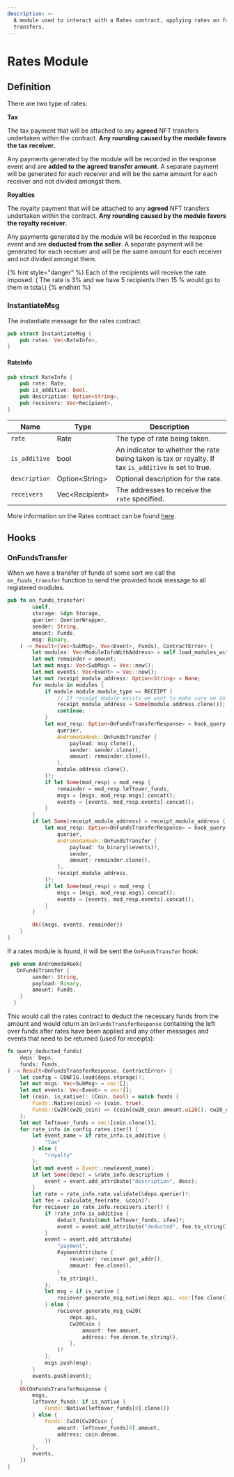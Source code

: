 ```yaml
---
description: >-
  A module used to interact with a Rates contract, applying rates on fund
  transfers.
---
```


# Rates Module

## Definition

There are two type of rates:&#x20;

**Tax**

The tax payment that will be attached to any **agreed** NFT transfers undertaken within the contract. **Any rounding caused by the module favors the tax receiver.**

Any payments generated by the module will be recorded in the response event and are **added to the agreed transfer amount**. A separate payment will be generated for each receiver and will be the same amount for each receiver and not divided amongst them.

**Royalties**

The royalty payment that will be attached to any **agreed** NFT transfers undertaken within the contract. **Any rounding caused by the module favors the royalty receiver.**

Any payments generated by the module will be recorded in the response event and are **deducted from the  seller**. A separate payment will be generated for each receiver and will be the same amount for each receiver and not divided amongst them.

{% hint style="danger" %}
Each of the recipients will receive the rate imposed. ( The rate is 3% and we have 5 recipients then 15 % would go to them in total.)
{% endhint %}

### InstantiateMsg

The instantiate message for the rates contract.

```rust
pub struct InstantiateMsg {
    pub rates: Vec<RateInfo>,
}
```

#### RateInfo

```rust
pub struct RateInfo {
    pub rate: Rate,
    pub is_additive: bool,
    pub description: Option<String>,
    pub receivers: Vec<Recipient>,
}
```

| Name          | Type            | Description                                                                                          |
| ------------- | --------------- | ---------------------------------------------------------------------------------------------------- |
| `rate`        | Rate            | The type of rate being taken.                                                                        |
| `is_additive` | bool            | An indicator to whether the rate being taken is tax or royalty. If tax `is_additive` is set to true. |
| `description` | Option\<String> | Optional description for the rate.                                                                   |
| `receivers`   | Vec\<Recipient> | The addresses to receive the `rate` specified.                                                       |

More information on the Rates contract can be found [here](../smart-contracts/modules/rates.md).

## Hooks

### OnFundsTransfer

When we have a transfer of funds of some sort we call the `on_funds_transfer` function to send the provided hook message to all registered modules.&#x20;

```rust
pub fn on_funds_transfer(
        &self,
        storage: &dyn Storage,
        querier: QuerierWrapper,
        sender: String,
        amount: Funds,
        msg: Binary,
    ) -> Result<(Vec<SubMsg>, Vec<Event>, Funds), ContractError> {
        let modules: Vec<ModuleInfoWithAddress> = self.load_modules_with_address(storage)?;
        let mut remainder = amount;
        let mut msgs: Vec<SubMsg> = Vec::new();
        let mut events: Vec<Event> = Vec::new();
        let mut receipt_module_address: Option<String> = None;
        for module in modules {
            if module.module.module_type == RECEIPT {
                // If receipt module exists we want to make sure we do it last.
                receipt_module_address = Some(module.address.clone());
                continue;
            }
            let mod_resp: Option<OnFundsTransferResponse> = hook_query(
                querier,
                AndromedaHook::OnFundsTransfer {
                    payload: msg.clone(),
                    sender: sender.clone(),
                    amount: remainder.clone(),
                },
                module.address.clone(),
            )?;
            if let Some(mod_resp) = mod_resp {
                remainder = mod_resp.leftover_funds;
                msgs = [msgs, mod_resp.msgs].concat();
                events = [events, mod_resp.events].concat();
            }
        }
        if let Some(receipt_module_address) = receipt_module_address {
            let mod_resp: Option<OnFundsTransferResponse> = hook_query(
                querier,
                AndromedaHook::OnFundsTransfer {
                    payload: to_binary(&events)?,
                    sender,
                    amount: remainder.clone(),
                },
                receipt_module_address,
            )?;
            if let Some(mod_resp) = mod_resp {
                msgs = [msgs, mod_resp.msgs].concat();
                events = [events, mod_resp.events].concat();
            }
        }

        Ok((msgs, events, remainder))
    }
}
```

If a rates module is found, it will be sent the `OnFundsTransfer` hook:

```rust
 pub enum AndromedaHook{
   OnFundsTransfer {
        sender: String,
        payload: Binary,
        amount: Funds,
    }
  }
```

This would call the rates contract to deduct the necessary funds from the amount and would return an `OnFundsTransferResponse` containing the left over funds after rates have been applied and any other messages and events that need to be returned (used for receipts):

```rust
fn query_deducted_funds(
    deps: Deps,
    funds: Funds,
) -> Result<OnFundsTransferResponse, ContractError> {
    let config = CONFIG.load(deps.storage)?;
    let mut msgs: Vec<SubMsg> = vec![];
    let mut events: Vec<Event> = vec![];
    let (coin, is_native): (Coin, bool) = match funds {
        Funds::Native(coin) => (coin, true),
        Funds::Cw20(cw20_coin) => (coin(cw20_coin.amount.u128(), cw20_coin.address), false),
    };
    let mut leftover_funds = vec![coin.clone()];
    for rate_info in config.rates.iter() {
        let event_name = if rate_info.is_additive {
            "tax"
        } else {
            "royalty"
        };
        let mut event = Event::new(event_name);
        if let Some(desc) = &rate_info.description {
            event = event.add_attribute("description", desc);
        }
        let rate = rate_info.rate.validate(&deps.querier)?;
        let fee = calculate_fee(rate, &coin)?;
        for reciever in rate_info.receivers.iter() {
            if !rate_info.is_additive {
                deduct_funds(&mut leftover_funds, &fee)?;
                event = event.add_attribute("deducted", fee.to_string());
            }
            event = event.add_attribute(
                "payment",
                PaymentAttribute {
                    receiver: reciever.get_addr(),
                    amount: fee.clone(),
                }
                .to_string(),
            );
            let msg = if is_native {
                reciever.generate_msg_native(deps.api, vec![fee.clone()])?
            } else {
                reciever.generate_msg_cw20(
                    deps.api,
                    Cw20Coin {
                        amount: fee.amount,
                        address: fee.denom.to_string(),
                    },
                )?
            };
            msgs.push(msg);
        }
        events.push(event);
    }
    Ok(OnFundsTransferResponse {
        msgs,
        leftover_funds: if is_native {
            Funds::Native(leftover_funds[0].clone())
        } else {
            Funds::Cw20(Cw20Coin {
                amount: leftover_funds[0].amount,
                address: coin.denom,
            })
        },
        events,
    })
}
```
